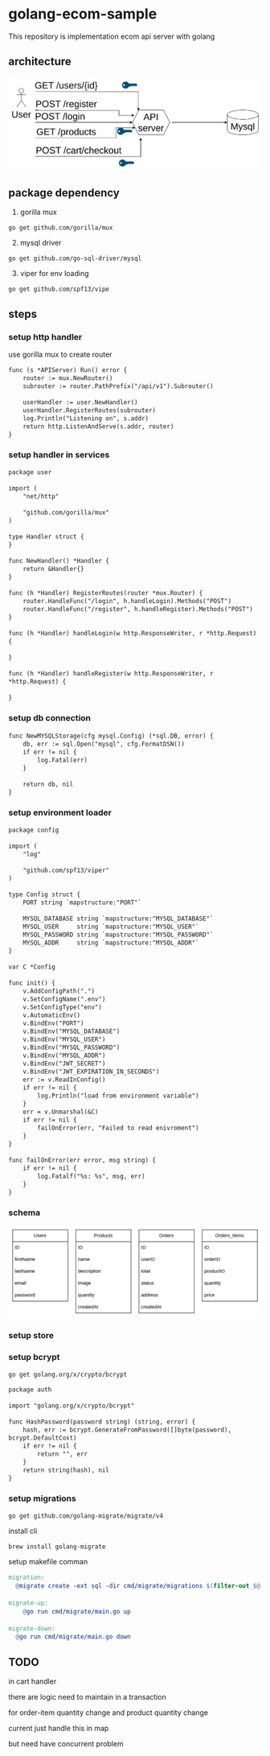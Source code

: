 # golang-ecom-sample

This repository is implementation ecom api server with golang

## architecture

![architecture](architecture.png)

## package dependency

1. gorilla mux

```shell
go get github.com/gorilla/mux
```

2. mysql driver
```shell
go get github.com/go-sql-driver/mysql
```

3. viper for env loading
```shell
go get github.com/spf13/vipe
```

## steps

### setup http handler

use gorilla mux to create router
```golang
func (s *APIServer) Run() error {
	router := mux.NewRouter()
	subrouter := router.PathPrefix("/api/v1").Subrouter()

	userHandler := user.NewHandler()
	userHandler.RegisterRoutes(subrouter)
	log.Println("Listening on", s.addr)
	return http.ListenAndServe(s.addr, router)
}
```

### setup handler in services

```golang
package user

import (
	"net/http"

	"github.com/gorilla/mux"
)

type Handler struct {
}

func NewHandler() *Handler {
	return &Handler{}
}

func (h *Handler) RegisterRoutes(router *mux.Router) {
	router.HandleFunc("/login", h.handleLogin).Methods("POST")
	router.HandleFunc("/register", h.handleRegister).Methods("POST")
}

func (h *Handler) handleLogin(w http.ResponseWriter, r *http.Request) {

}

func (h *Handler) handleRegister(w http.ResponseWriter, r *http.Request) {

}
```

### setup db connection

```golang
func NewMYSQLStorage(cfg mysql.Config) (*sql.DB, error) {
	db, err := sql.Open("mysql", cfg.FormatDSN())
	if err != nil {
		log.Fatal(err)
	}

	return db, nil
}
```

### setup environment loader

```golang
package config

import (
	"log"

	"github.com/spf13/viper"
)

type Config struct {
	PORT string `mapstructure:"PORT"`

	MYSQL_DATABASE string `mapstructure:"MYSQL_DATABASE"`
	MYSQL_USER     string `mapstructure:"MYSQL_USER"`
	MYSQL_PASSWORD string `mapstructure:"MYSQL_PASSWORD"`
	MYSQL_ADDR     string `mapstructure:"MYSQL_ADDR"`
}

var C *Config

func init() {
	v.AddConfigPath(".")
	v.SetConfigName(".env")
	v.SetConfigType("env")
	v.AutomaticEnv()
	v.BindEnv("PORT")
	v.BindEnv("MYSQL_DATABASE")
	v.BindEnv("MYSQL_USER")
	v.BindEnv("MYSQL_PASSWORD")
	v.BindEnv("MYSQL_ADDR")
	v.BindEnv("JWT_SECRET")
	v.BindEnv("JWT_EXPIRATION_IN_SECONDS")
	err := v.ReadInConfig()
	if err != nil {
		log.Println("load from environment variable")
	}
	err = v.Unmarshal(&C)
	if err != nil {
		failOnError(err, "Failed to read enivroment")
	}
}

func failOnError(err error, msg string) {
	if err != nil {
		log.Fatalf("%s: %s", msg, err)
	}
}
```
### schema
![schema](schema.png)

### setup store

### setup bcrypt

```shell
go get golang.org/x/crypto/bcrypt
```

```golang
package auth

import "golang.org/x/crypto/bcrypt"

func HashPassword(password string) (string, error) {
	hash, err := bcrypt.GenerateFromPassword([]byte(password), bcrypt.DefaultCost)
	if err != nil {
		return "", err
	}
	return string(hash), nil
}
```
### setup migrations

```shell
go get github.com/golang-migrate/migrate/v4
```

install cli
```shell
brew install golang-migrate
```

setup makefile comman
```makefile
migration:
  @migrate create -ext sql -dir cmd/migrate/migrations $(filter-out $@, $(MAKECMDGOALS))

migrate-up:
	@go run cmd/migrate/main.go up

migrate-down:
  @go run cmd/migrate/main.go down
```

## TODO

in cart handler

there are logic need to maintain in a transaction

for  order-item quantity change and product quantity change

current just handle this in map

but need have concurrent problem